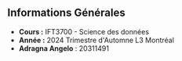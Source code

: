 ## Informations Générales
- **Cours :** IFT3700 - Science des données
- **Année :** 2024 Trimestre d'Automne L3 Montréal
- **Adragna Angelo** : 20311491
